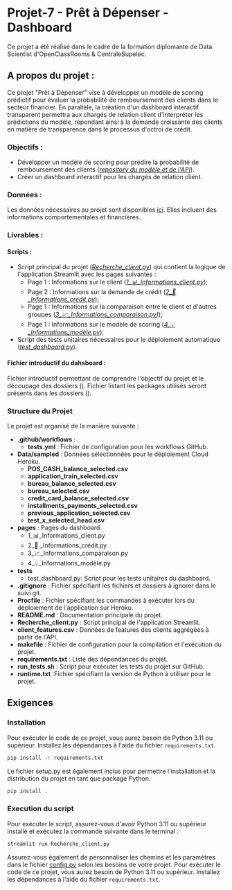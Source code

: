 # Projet-7 - Prêt à Dépenser - Dashboard

Ce projet a été réalisé dans le cadre de la formation diplomante de Data Scientist d'OpenClassRooms & CentraleSupelec.

## A propos du projet : 
Ce projet "Prêt à Dépenser" vise à développer un modèle de scoring prédictif pour évaluer la probabilité de remboursement des clients dans le secteur financier. En parallèle, la création d'un dashboard interactif transparent permettra aux chargés de relation client d'interpréter les prédictions du modèle, répondant ainsi à la demande croissante des clients en matière de transparence dans le processus d'octroi de crédit.

### Objectifs : 
- Développer un modèle de scoring pour prédire la probabilité de remboursement des clients (*[repository du modèle et de l'API](https://github.com/Emeline2104/Projet-7-Models-API)*).
- Créer un dashboard interactif pour les chargés de relation client.
  
### Données : 
Les données nécessaires au projet sont disponibles [ici](https://www.kaggle.com/c/home-credit-default-risk/data).
Elles incluent des informations comportementales et financières.

### Livrables : 

#### Scripts : 
- Script principal du projet (*[Recherche_client.py](https://github.com/Emeline2104/Projet-7-Dashboard/blob/dashboard/Recherche_client.py)*) qui contient la logique de l'application Streamlit avec les pages suivantes :
  - Page 1 : Informations sur le client (*[1_📊_Informations_client.py](https://github.com/Emeline2104/Projet-7-Dashboard/blob/dashboard/pages/1_%F0%9F%93%8A_Informations_client.py)*);
  - Page 2 : Informations sur la demande de crédit (*[2_🚀 _Informations_crédit.py](https://github.com/Emeline2104/Projet-7-Dashboard/blob/dashboard/pages/2_%F0%9F%9A%80%20_Informations_cr%C3%A9dit.py)*);
  - Page 1 : Informations sur la comparaison entre le client et d'autres groupes (*[3_📈_Informations_comparaison.py](https://github.com/Emeline2104/Projet-7-Dashboard/blob/dashboard/pages/3_%F0%9F%93%88_Informations_comparaison.py))*);
  - Page 1 : Informations sur le modèle de scoring (*[4_💡_Informations_modèle.py](https://github.com/Emeline2104/Projet-7-Dashboard/blob/dashboard/pages/4_%F0%9F%92%A1_Informations_mod%C3%A8le.py)*);
- Script des tests unitaires nécessaires pour le déploiement automatique (*[test_dashboard.py](https://github.com/Emeline2104/Projet-7-Dashboard/blob/dashboard/tests/test_dashboard.py)*).
  
#### Fichier introductif du dahsboard :
Fichier introductif permettant de comprendre l'objectif du projet et le découpage des dossiers (*[]()*).
Fichier listant les packages utilisés seront présents dans les dossiers (*[]()*).


### Structure du Projet
Le projet est organisé de la manière suivante :

- **.github/workflows** : 
  - **tests.yml** : Fichier de configuration pour les workflows GitHub.
- **Data/sampled** : Données sélectionnées pour le déploiement Cloud Heroku.
  - **POS_CASH_balance_selected.csv**
  - **application_train_selected.csv**
  - **bureau_balance_selected.csv**
  - **bureau_selected.csv**
  - **credit_card_balance_selected.csv**
  - **installments_payments_selected.csv**
  - **previous_application_selected.csv**
  - **test_x_selected_head.csv**
- **pages** : Pages du dashboard
  - 1_📊_Informations_client.py
  - 2_🚀 _Informations_crédit.py
  - 3_📈_Informations_comparaison.py
  - 4_💡_Informations_modèle.py
- **tests**
  - test_dashboard.py: Script pour les tests unitaires du dashboard.
- **.gitignore** : Fichier spécifiant les fichiers et dossiers à ignorer dans le suivi git.
- **Procfile** : Fichier spécifiant les commandes à exécuter lors du déploiement de l'application sur Heroku.
- **README.md** : Documentation principale du projet.
- **Recherche_client.py** : Script principal de l'application Streamlit.
- **client_features.csv** : Données de features des clients aggrégées à partir de l'API.
- **makefile** : Fichier de configuration pour la compilation et l'exécution du projet.
- **requirements.txt** : Liste des dépendances du projet.
- **run_tests.sh** : Script pour exécuter les tests du projet sur GitHub.
- **runtime.txt** :Fichier spécifiant la version de Python à utiliser pour le projet.

## Exigences

### Installation

Pour exécuter le code de ce projet, vous aurez besoin de Python 3.11 ou supérieur. Installez les dépendances à l'aide du fichier `requirements.txt`.

```bash
pip install -r requirements.txt
```

Le fichier setup.py est également inclus pour permettre l'installation et la distribution du projet en tant que package Python.
```bash
pip install .
```

### Execution du script
Pour exécuter le script, assurez-vous d'avoir Python 3.11 ou supérieur installé et exécutez la commande suivante dans le terminal :

```bash
streamlit run Recherche_client.py
```
Assurez-vous également de personnaliser les chemins et les paramètres dans le fichier [config.py]() selon les besoins de votre projet.
Pour exécuter le code de ce projet, vous aurez besoin de Python 3.11 ou supérieur. Installez les dépendances à l'aide du fichier `requirements.txt`.
